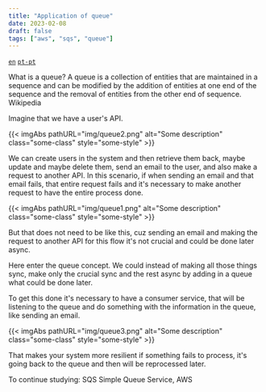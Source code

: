 ```yaml
---
title: "Application of queue"
date: 2023-02-08
draft: false
tags: ["aws", "sqs", "queue"]
---
```

<code><a href="/queue">en</a></code>
<code><a href="/pt-pt/queue">pt-pt</a></code>


What is a queue?
A queue is a collection of entities that are maintained in a sequence and can be modified by the addition of entities at one end of the sequence and the removal of entities from the other end of sequence. Wikipedia

Imagine that we have a user's API.

{{< imgAbs 
pathURL="img/queue2.png" 
alt="Some description" 
class="some-class" 
style="some-style" >}}


We can create users in the system and then retrieve them back, maybe update and maybe delete them, send an email to the user, and also make a request to another API.
In this scenario, if when sending an email and that email fails, that entire request fails and it's necessary to make another request to have the entire process done.

{{< imgAbs 
pathURL="img/queue1.png" 
alt="Some description" 
class="some-class" 
style="some-style" >}}


But that does not need to be like this, cuz sending an email and making the request to another API for this flow it's not crucial and could be done later async.


Here enter the queue concept.
We could instead of making all those things sync, make only the crucial sync and the rest async by adding in a queue what could be done later.

To get this done it's necessary to have a consumer service, that will be listening to the queue and do something with the information in the queue, like sending an email.

{{< imgAbs 
pathURL="img/queue3.png" 
alt="Some description" 
class="some-class" 
style="some-style" >}}

That makes your system more resilient if something fails to process, it's going back to the queue and then will be reprocessed later.


To continue studying: SQS Simple Queue Service, AWS

